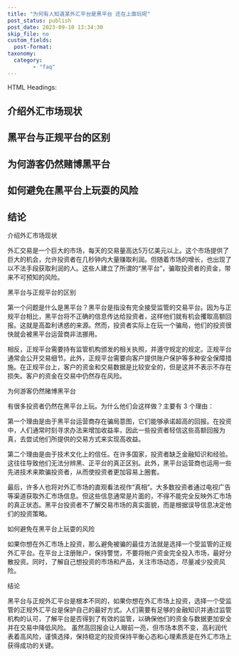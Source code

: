 ```yaml
---
title: "为何有人知道某外汇平台是黑平台 还在上面玩呢"
post_status: publish
post_date: 2023-09-10 13:34:30
skip_file: no
custom_fields: 
  post-format: 
taxonomy:
  category:
        - "faq"
---
```


HTML Headings:

## 介绍外汇市场现状

## 黑平台与正规平台的区别

## 为何游客仍然赌博黑平台

## 如何避免在黑平台上玩耍的风险

## 结论

介绍外汇市场现状

外汇交易是一个巨大的市场，每天的交易量高达5万亿美元以上。这个市场提供了巨大的机会，允许投资者在几秒钟内大量赚取利润。但随着市场的增长，也出现了以不法手段获取利润的人。这些人建立了所谓的“黑平台”，骗取投资者的资金，带来不可预知的风险。

黑平台与正规平台的区别

第一个问题是什么是黑平台？黑平台是指没有完全接受监管的交易平台。因为与正规平台相比，黑平台将不正确的信息传达给投资者，这样他们就有机会攫取高额回报。这就是高盈利诱惑的来源。然而，投资者实际上在玩一个骗局，他们的投资很快就会被黑平台运营商非法挪用。

相反，正规平台需要持有监管机构颁发的相关执照，并遵守规定的规定。正规平台通常会公开交易细节。此外，正规平台需要向客户提供账户保护等多种安全保障措施。在正规平台上，客户的资金和交易数据是比较安全的，但是这并不表示不存在损失。客户的资金在交易中仍然存在风险。

为何游客仍然赌博黑平台

有很多投资者仍然在黑平台上玩。为什么他们会这样做？主要有 3 个理由：

第一个理由是由于黑平台运营商存在骗局意图，它们能够承诺超高的回报。在投资中，人们通常时刻寻求办法来增加收益率，因此一些投资者轻信这些高额回报为真，去尝试他们所提供的交易方式来实现高收益。

第二个理由是由于技术文化上的信任。在许多国家，投资者缺乏金融知识和经验。这往往导致他们无法分辨黑、正平台的真正区别。此外，黑平台运营商也运用一些先进技术来欺骗投资者，从而使投资者更加容易上圈套。

最后，许多人也将对外汇市场的直观看法视作“真相”。大多数投资者通过电视广告等渠道获取外汇市场信息。但这些信息通常是片面的，不得不能完全反映外汇市场的真正状态。黑平台投资者不了解交易市场的真实面貌，而是根据误导信息决定他们的投资策略。

如何避免在黑平台上玩耍的风险

如果你想在外汇市场上投资，那么避免被骗的最佳方法就是选择一个受监管的正规外汇平台。在平台上注册账户，保持警觉，不要将帐户资金完全投入市场，最好分散投资。同时，了解自己想投资的市场和产品，关注市场动态，尽量减少投资风险。

结论

黑平台与正规外汇平台是根本不同的，如果你想在外汇市场上投资，选择一个受监管的正规外汇平台是保护自己的最好方式。人们需要有足够的金融知识并通过监管机构的认可，了解平台是否得到了有效的监管，以确保他们的资金与数据更加安全并在交易中降低风险。 虽然高回报会让人眼前一亮，但市场本质不变，高利润代表着高风险，谨慎选择，保持稳定的投资保持平衡心态和心理素质是在外汇市场上获得成功的关键。

